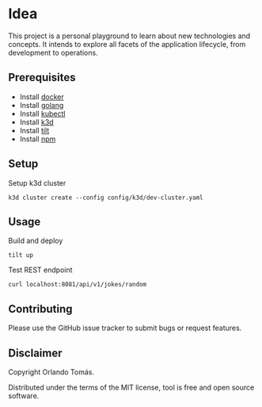 # Idea
This project is a personal playground to learn about new technologies and concepts. 
It intends to explore all facets of the application lifecycle, from development to operations.

## Prerequisites
* Install [docker](https://www.docker.com/)
* Install [golang](https://go.dev/doc/install)
* Install [kubectl](https://kubernetes.io/de/docs/tasks/tools/install-kubectl/)
* Install [k3d](https://k3d.io/)
* Install [tilt](https://tilt.dev/)
* Install [npm](https://nodejs.org/en/download/package-manager)

## Setup
Setup k3d cluster
```shell
k3d cluster create --config config/k3d/dev-cluster.yaml
```

## Usage
Build and deploy
```shell
tilt up
```

Test REST endpoint
```shell
curl localhost:8081/api/v1/jokes/random
```

## Contributing
Please use the GitHub issue tracker to submit bugs or request features.

## Disclaimer
Copyright Orlando Tomás.

Distributed under the terms of the MIT license, tool is free and open source software.